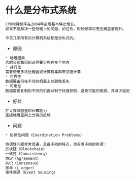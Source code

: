 # 什么是分布式系统
```md
CPU时钟频率在2004年前后基本停止增长。
如果不能解决一些物理上的问题，如过热，时钟频率将无法再显著提升。

今天几乎所有的计算机系统都是分布式的。
```

* 原因
```md
* 地理因素
大的公司和组织必然要分布在多个地方
* 并行化
需要使用多核处理器或计算机集群来加速计算
* 可靠性
数据要备份在不同的机器上以避免丢失
* 可用性
数据需要复制到不同的机器以利于快速获取，避免可能的瓶颈，并减少延迟
```
* 好处
```md
扩大存储容量和计算能力
连接地理空间上分离的区域
```
* 问题
```md
* 协调性问题（Coordination Problems）

协调性问题非常普遍，具备不同的特点，也有着不同的称谓：
区块链（Blockchain）
一致性（Consistency）
协定（Agreement）
共识（Consensus）
账单（L edger）
事件溯源（Event Soucing）
```